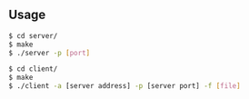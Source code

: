 ## Usage

```bash
$ cd server/
$ make
$ ./server -p [port]
```
```bash
$ cd client/
$ make
$ ./client -a [server address] -p [server port] -f [file]
```